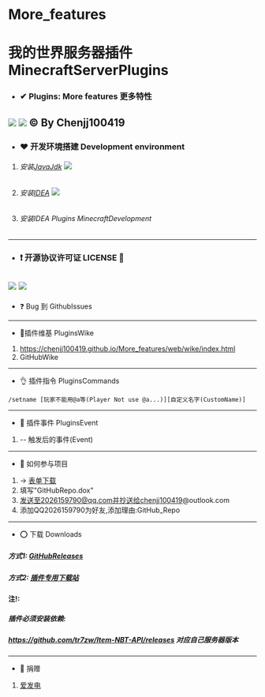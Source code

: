 # More_features
# 我的世界服务器插件MinecraftServerPlugins
- ###  ✔ Plugins: More features 更多特性 
![](https://img.shields.io/badge/LICENSE-GPLv3-green) ![](https://img.shields.io/badge/Version-snapshot-orange)
&copy; By Chenjj100419
------------
- ### ❤ 开发环境搭建 Development environment
1. ###### 安装[JavaJdk](https:\\www.java.com) ![](https://img.shields.io/badge/Dev-JavaJdk14-orange)
2. ###### 安装[IDEA](www.jetbrains.com/idea/) ![](https://img.shields.io/badge/Dev-IjIDEA-orange)
3. ###### 安装IDEA Plugins MinecraftDevelopment
------------
- ### ❗ 开源协议许可证 LICENSE 🚫
![](https://img.shields.io/badge/LICENSE-GPLv3-green)
![](https://img.shields.io/badge/LICENSE-GNU%20General%20Public%20License-green)
------------
- ❓ Bug
到 GithubIssues
------------
- 🎉插件维基 PluginsWike 
1. https://chenjj100419.github.io/More_features/web/wike/index.html
2. GitHubWike
------------
- 👌 插件指令 PluginsCommands
```
/setname [玩家不能用@a等(Player Not use @a...)][自定义名字(CustomName)]
```
------------
- 🚕 插件事件 PluginsEvent
1.  -- 触发后的事件(Event)

------------
- 💨 如何参与项目
1. → [表单下载](https://github.com/chenjj100419/More_features/releases/tag/shop "表单下载")
2. 填写"GitHubRepo.dox"
3. 发送至2026159790@qq.com并抄送给chenjj100419@outlook.com
4. 添加QQ2026159790为好友,添加理由:GitHub_Repo
------------
- ⭕ 下载 Downloads
##### 方式1: [GitHubReleases](https://github.com/chenjj100419/More_features/releases)
##### 方式2: [插件专用下载站](https://chenjj100419.github.io/More_features/web/)
#### 注!:
##### 插件必须安装依赖:
##### https://github.com/tr7zw/Item-NBT-API/releases 对应自己服务器版本
------------
- 💙 捐赠
1. [爱发电](https://afdian.net/@chenjj100419)